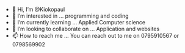 - 👋 Hi, I’m @Kiokopaul
- 👀 I’m interested in ... programming and coding
- 🌱 I’m currently learning ... Applied Computer science
- 💞️ I’m looking to collaborate on ... Application and websites
- 📫 How to reach me ... You can reach out to me on 0795910567 or 0798569902

<!---
Kiokopaul/Kiokopaul is a ✨ special ✨ repository because its `README.md` (this file) appears on your GitHub profile.
You can click the Preview link to take a look at your changes.
--->
